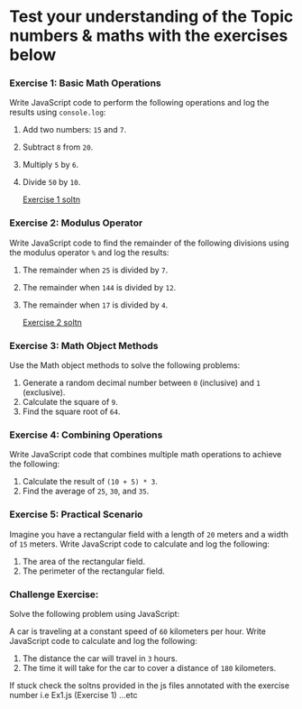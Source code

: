 # Test your understanding of the Topic numbers & maths with the exercises below

### Exercise 1: Basic Math Operations

Write JavaScript code to perform the following operations and log the results using `console.log`:

1. Add two numbers: `15` and `7`.
2. Subtract `8` from `20`.
3. Multiply `5` by `6`.
4. Divide `50` by `10`.

    [Exercise 1 soltn](./Ex1.js)

### Exercise 2: Modulus Operator

Write JavaScript code to find the remainder of the following divisions using the modulus operator `%` and log the results:

1. The remainder when `25` is divided by `7`.
2. The remainder when `144` is divided by `12`.
3. The remainder when `17` is divided by `4`.

    [Exercise 2 soltn](./Ex2.js)

### Exercise 3: Math Object Methods

Use the Math object methods to solve the following problems:

1. Generate a random decimal number between `0` (inclusive) and `1` (exclusive).
2. Calculate the square of `9`.
3. Find the square root of `64`.

### Exercise 4: Combining Operations

Write JavaScript code that combines multiple math operations to achieve the following:

1. Calculate the result of `(10 + 5) * 3`.
2. Find the average of `25`, `30`, and `35`.

### Exercise 5: Practical Scenario

Imagine you have a rectangular field with a length of `20` meters and a width of `15` meters. Write JavaScript code to calculate and log the following:

1. The area of the rectangular field.
2. The perimeter of the rectangular field.

### Challenge Exercise:

Solve the following problem using JavaScript:

A car is traveling at a constant speed of `60` kilometers per hour. Write JavaScript code to calculate and log the following:

1. The distance the car will travel in `3` hours.
2. The time it will take for the car to cover a distance of `180` kilometers.

If stuck check the soltns provided in the js files annotated with the exercise number i.e Ex1.js (Exercise 1) ...etc